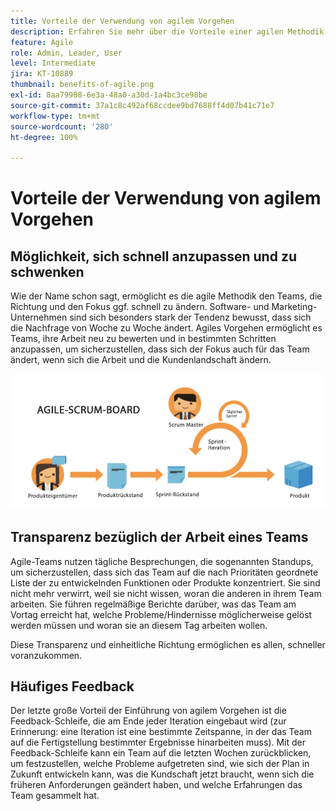 ```yaml
---
title: Vorteile der Verwendung von agilem Vorgehen
description: Erfahren Sie mehr über die Vorteile einer agilen Methodik.
feature: Agile
role: Admin, Leader, User
level: Intermediate
jira: KT-10889
thumbnail: benefits-of-agile.png
exl-id: 8aa79988-6e3a-48a0-a30d-1a4bc3ce98be
source-git-commit: 37a1c8c492af68ccdee9bd7688ff4d07b41c71e7
workflow-type: tm+mt
source-wordcount: '280'
ht-degree: 100%

---
```


# Vorteile der Verwendung von agilem Vorgehen

## Möglichkeit, sich schnell anzupassen und zu schwenken

Wie der Name schon sagt, ermöglicht es die agile Methodik den Teams, die Richtung und den Fokus ggf. schnell zu ändern. Software- und Marketing-Unternehmen sind sich besonders stark der Tendenz bewusst, dass sich die Nachfrage von Woche zu Woche ändert. Agiles Vorgehen ermöglicht es Teams, ihre Arbeit neu zu bewerten und in bestimmten Schritten anzupassen, um sicherzustellen, dass sich der Fokus auch für das Team ändert, wenn sich die Arbeit und die Kundenlandschaft ändern.

![Agiler Arbeitsstrom](assets/agile-work-stream.png)

## Transparenz bezüglich der Arbeit eines Teams

Agile-Teams nutzen tägliche Besprechungen, die sogenannten Standups, um sicherzustellen, dass sich das Team auf die nach Prioritäten geordnete Liste der zu entwickelnden Funktionen oder Produkte konzentriert. Sie sind nicht mehr verwirrt, weil sie nicht wissen, woran die anderen in ihrem Team arbeiten. Sie führen regelmäßige Berichte darüber, was das Team am Vortag erreicht hat, welche Probleme/Hindernisse möglicherweise gelöst werden müssen und woran sie an diesem Tag arbeiten wollen.



Diese Transparenz und einheitliche Richtung ermöglichen es allen, schneller voranzukommen.



## Häufiges Feedback

Der letzte große Vorteil der Einführung von agilem Vorgehen ist die Feedback-Schleife, die am Ende jeder Iteration eingebaut wird (zur Erinnerung: eine Iteration ist eine bestimmte Zeitspanne, in der das Team auf die Fertigstellung bestimmter Ergebnisse hinarbeiten muss). Mit der Feedback-Schleife kann ein Team auf die letzten Wochen zurückblicken, um festzustellen, welche Probleme aufgetreten sind, wie sich der Plan in Zukunft entwickeln kann, was die Kundschaft jetzt braucht, wenn sich die früheren Anforderungen geändert haben, und welche Erfahrungen das Team gesammelt hat.
